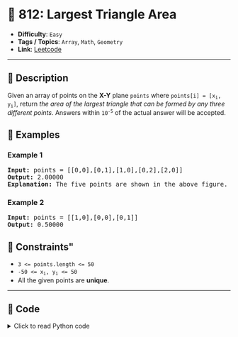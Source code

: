 # 🧩 812: Largest Triangle Area

- **Difficulty**: `Easy`
- **Tags / Topics**: `Array`, `Math`, `Geometry`
- **Link**: [Leetcode](https://leetcode.com/problems/largest-triangle-area/)

---

## 📜 Description

<p>Given an array of points on the <strong>X-Y</strong> plane <code>points</code> where <code>points[i] = [x<sub>i</sub>, y<sub>i</sub>]</code>, return <em>the area of the largest triangle that can be formed by any three different points</em>. Answers within <code>10<sup>-5</sup></code> of the actual answer will be accepted.</p>




## 🧪 Examples

### Example 1
<pre>
<strong>Input:</strong> points = [[0,0],[0,1],[1,0],[0,2],[2,0]]
<strong>Output:</strong> 2.00000
<strong>Explanation:</strong> The five points are shown in the above figure. The red triangle is the largest.
</pre>


### Example 2
<pre>
<strong>Input:</strong> points = [[1,0],[0,0],[0,1]]
<strong>Output:</strong> 0.50000
</pre>




## 📌 Constraints"
<ul>
	<li><code>3 &lt;= points.length &lt;= 50</code></li>
	<li><code>-50 &lt;= x<sub>i</sub>, y<sub>i</sub> &lt;= 50</code></li>
	<li>All the given points are <strong>unique</strong>.</li>
</ul>



---
<!--- code section starts -->
## 🧠 Code



<details>
<summary>Click to read Python code</summary>

```python
class Solution:
    def largestTriangleArea(self, points: List[List[int]]) -> float:
        n = len(points)
        res = float("-inf")

        for i in range(n - 2):
            for j in range(i + 1, n - 1):
                for k in range(j + 1, n):
                    x1, y1 = points[i]
                    x2, y2 = points[j]
                    x3, y3 = points[k]

                    a = sqrt(abs(x1 - x2) ** 2 + abs(y1 - y2) ** 2)
                    b = sqrt(abs(x3 - x2) ** 2 + abs(y3 - y2) ** 2)
                    c = sqrt(abs(x1 - x3) ** 2 + abs(y1 - y3) ** 2)
                    sp = (a + b + c) / 2

                    val = sp * (sp - a) * (sp - b) * (sp - c)
                    res = max(res, sqrt(max(0, val)))
        return res

```

</details>
    

<!--- code section ends -->
